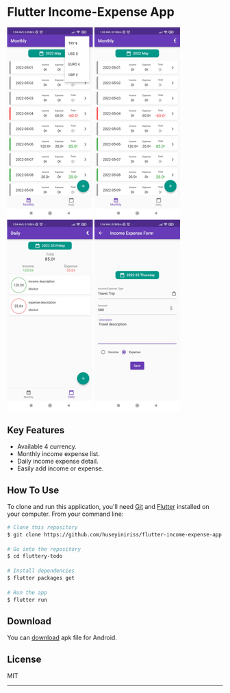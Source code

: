 
# Flutter Income-Expense App

<p float="left">
  <img src="screenshots/screen01.jpg" width="200" />
  <img src="screenshots/screen02.jpg" width="200" /> 
  <img src="screenshots/screen03.jpg" width="200" />
  <img src="screenshots/screen04.jpg" width="200" />
</p>

## Key Features

* Available 4 currency.
* Monthly income expense list.
* Daily income expense detail.
* Easily add income or expense.

## How To Use

To clone and run this application, you'll need [Git](https://git-scm.com) and [Flutter](https://flutter.dev/docs/get-started/install) installed on your computer. From your command line:

```bash
# Clone this repository
$ git clone https://github.com/huseyiniriss/flutter-income-expense-app.git

# Go into the repository
$ cd fluttery-todo

# Install dependencies
$ flutter packages get

# Run the app
$ flutter run
```

## Download

You can [download](https://github.com/huseyiniriss/flutter-income-expense-app/apk/app-release.apk) apk file for Android.

## License

MIT

---
